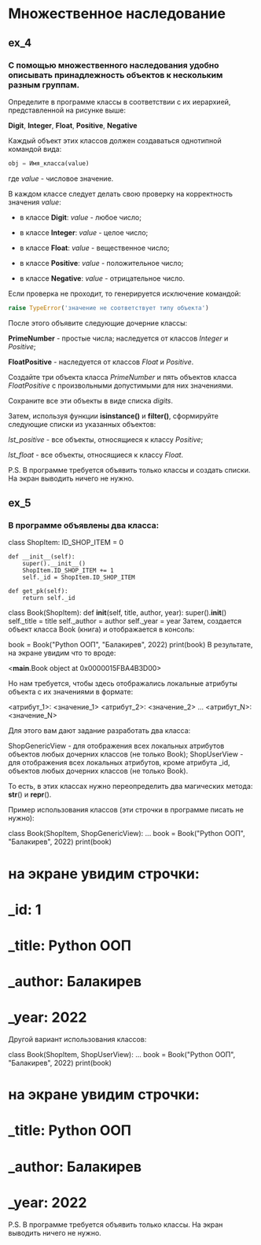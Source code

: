 # Множественное наследование

## ex_4
### С помощью множественного наследования удобно описывать принадлежность объектов к нескольким разным группам.

Определите в программе классы в соответствии с их иерархией, представленной на рисунке выше:

**Digit**, **Integer**, **Float**, **Positive**, **Negative**

Каждый объект этих классов должен создаваться однотипной командой вида:

```python
obj = Имя_класса(value)
```

где _value_ - числовое значение.

В каждом классе следует делать свою проверку на корректность значения _value_:

- в классе **Digit**: _value_ - любое число;

- в классе **Integer**: _value_ - целое число;

- в классе **Float**: _value_ - вещественное число;

- в классе **Positive**: _value_ - положительное число;

- в классе **Negative**: _value_ - отрицательное число.

Если проверка не проходит, то генерируется исключение командой:

```python
raise TypeError('значение не соответствует типу объекта')
```

После этого объявите следующие дочерние классы:

**PrimeNumber** - простые числа; наследуется от классов _Integer_ и _Positive_;

**FloatPositive** - наследуется от классов _Float_ и _Positive_.

Создайте три объекта класса _PrimeNumber_ и пять объектов класса _FloatPositive_ с произвольными допустимыми для них значениями.

Сохраните все эти объекты в виде списка _digits_.

Затем, используя функции **isinstance()** и **filter()**, сформируйте следующие списки из указанных объектов:

_lst_positive_ - все объекты, относящиеся к классу _Positive_;

_lst_float_ - все объекты, относящиеся к классу _Float_.

P.S. В программе требуется объявить только классы и создать списки. На экран выводить ничего не нужно.

## ex_5
### В программе объявлены два класса:

class ShopItem:
    ID_SHOP_ITEM = 0

    def __init__(self):
        super().__init__()
        ShopItem.ID_SHOP_ITEM += 1
        self._id = ShopItem.ID_SHOP_ITEM

    def get_pk(self):
        return self._id


class Book(ShopItem):
    def __init__(self, title, author, year):
        super().__init__()
        self._title = title
        self._author = author
        self._year = year
Затем, создается объект класса Book (книга) и отображается в консоль:

book = Book("Python ООП", "Балакирев", 2022)
print(book)
В результате, на экране увидим что то вроде:

<__main__.Book object at 0x0000015FBA4B3D00>

Но нам требуется, чтобы здесь отображались локальные атрибуты объекта с их значениями в формате:

<атрибут_1>: <значение_1>
<атрибут_2>: <значение_2>
...
<атрибут_N>: <значение_N>

Для этого вам дают задание разработать два класса:

ShopGenericView - для отображения всех локальных атрибутов объектов любых дочерних классов (не только Book);
ShopUserView - для отображения всех локальных атрибутов, кроме атрибута _id, объектов любых дочерних классов (не только Book).

То есть, в этих классах нужно переопределить два магических метода: __str__() и __repr__().

Пример использования классов (эти строчки в программе писать не нужно):

class Book(ShopItem, ShopGenericView): ...
book = Book("Python ООП", "Балакирев", 2022)
print(book)
# на экране увидим строчки:
# _id: 1
# _title: Python ООП
# _author: Балакирев
# _year: 2022
Другой вариант использования классов:

class Book(ShopItem, ShopUserView): ...
book = Book("Python ООП", "Балакирев", 2022)
print(book)
# на экране увидим строчки:
# _title: Python ООП
# _author: Балакирев
# _year: 2022
P.S. В программе требуется объявить только классы. На экран выводить ничего не нужно.

